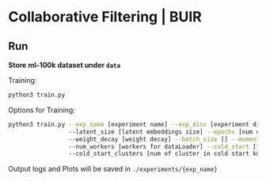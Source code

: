 # Collaborative Filtering | BUIR

## Run

**Store ml-100k dataset under `data`**

Training:

```bash
python3 train.py
```

Options for Training:
```bash
python3 train.py --exp_name [experiment name] --exp_disc [experiment discription] --model [type of model used]
                 --latent_size [latent embeddings size] --epochs [num of epochs] --lr [learning rate]
                 --weight_decay [weight decay] --batch_size [] --momentum [] --train_ratio [train-test split ratio]
                 --num_workers [workers for dataLoader] --cold_start [flag for performing cold start]
                 --cold_start_clusters [num of cluster in cold start kmeans]
```

Output logs and Plots will be saved in ```./experiments/{exp_name}```
